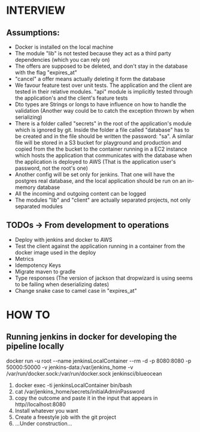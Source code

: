 # INTERVIEW

## Assumptions:

 - Docker is installed on the local machine
 - The module "lib" is not tested because they act as a third party dependencies (which you can rely on)
 - The offers are supposed to be deleted, and don't stay in the database with the flag "expires_at"
 - "cancel" a offer means actually deleting it form the database
 - We favour feature test over unit tests. The application and the client are tested in their relative modules. 
 "api" module is implicitly tested through the application's and the client's feature tests 
 - Dto types are Strings or longs to have influence on how to handle the validation 
 (Another way could be to catch the exception thrown by when serializing)
 - There is a folder called "secrets" in the root of the application's module which is ignored by git. 
 Inside the folder a file called "database" has to be created and in the file should be written the password: "sa". 
 A similar file will be stored in a S3 bucket for playground and production and copied from the the bucket 
 to the container running in a EC2 instance which hosts the application that communicates with the database
 when the application is deployed to AWS (That is the application user's password, not the root's one)
 - Another config will be set only for jenkins. That one will have the postgres real database, and the local application
 should be run on an in-memory database
 - All the incoming and outgoing content can be logged
 - The modules "lib" and "client" are actually separated projects, not only separated modules
 
## TODOs -> From development to operations

- Deploy with jenkins and docker to AWS
- Test the client against the application running in a container from the docker image used in the deploy
- Metrics
- Idempotency Keys
- Migrate maven to gradle
- Type responses (The version of jackson that dropwizard is using seems to be failing when deserializing dates)
- Change snake case to camel case in "expires_at"


# HOW TO


## Running jenkins in docker for developing the pipeline locally
docker run  -u root --name jenkinsLocalContainer --rm -d -p 8080:8080 -p 50000:50000 -v jenkins-data:/var/jenkins_home -v /var/run/docker.sock:/var/run/docker.sock jenkinsci/blueocean

1. docker exec -ti jenkinsLocalContainer bin/bash
2. cat /var/jenkins_home/secrets/initialAdminPassword
3. copy the outcome and paste it in the input that appears in http//localhost:8080
4. Install whatever you want
5. Create a freestyle job with the git project
6. ...Under construction...
